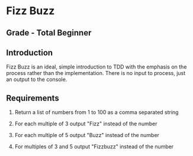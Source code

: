 # Fizz Buzz

## Grade - Total Beginner

## Introduction
Fizz Buzz is an ideal, simple introduction to TDD with the emphasis on the
process rather than the implementation. There is no input to process, just an
output to the console.

## Requirements

1. Return a list of numbers from 1 to 100 as a comma separated string

2. For each multiple of 3 output "Fizz" instead of the number

3. For each multiple of 5 output "Buzz" instead of the number

4. For multiples of 3 and 5 output "Fizzbuzz" instead of the number
